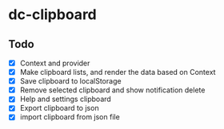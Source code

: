 # dc-clipboard

## Todo
- [x] Context and provider
- [x] Make clipboard lists, and render the data based on Context
- [x] Save clipboard to localStorage
- [x] Remove selected clipboard and show notification delete
- [x] Help and settings clipboard
- [x] Export clipboard to json
- [x] import clipboard from json file
